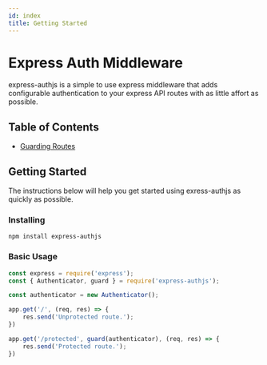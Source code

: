 ```yaml
---
id: index
title: Getting Started
---
```

# Express Auth Middleware
express-authjs is a simple to use express middleware that adds configurable authentication to your express API routes with as little affort as possible.

## Table of Contents
- [Guarding Routes](guarding-routes)

## Getting Started
The instructions below will help you get started using exress-authjs as quickly as possible.

### Installing
```
npm install express-authjs
```

### Basic Usage
```javascript
const express = require('express');
const { Authenticator, guard } = require('express-authjs');

const authenticator = new Authenticator();

app.get('/', (req, res) => {
    res.send('Unprotected route.');
})

app.get('/protected', guard(authenticator), (req, res) => {
    res.send('Protected route.');
})
```
